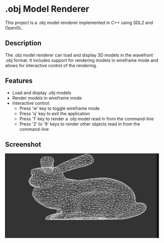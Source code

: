 # .obj Model Renderer

This project is a .obj model renderer implemented in C++ using SDL2 and OpenGL.

## Description

The .obj model renderer can load and display 3D models in the wavefront .obj format. It includes support for rendering models in wireframe mode and allows for interactive control of the rendering.

## Features

- Load and display .obj models
- Render models in wireframe mode
- Interactive control:
  - Press 'w' key to toggle wireframe mode
  - Press 'q' key to exit the application
  - Press '1' key to render a .obj model read in from the command-line
  - Press '2' to '9' keys to render other objects read in from the command-line

## Screenshot

![Screenshot](./bunny.png)
